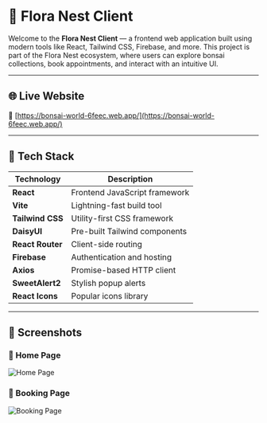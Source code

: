# 🌿 Flora Nest Client

Welcome to the **Flora Nest Client** — a frontend web application built using modern tools like React, Tailwind CSS, Firebase, and more. This project is part of the Flora Nest ecosystem, where users can explore bonsai collections, book appointments, and interact with an intuitive UI.

---

## 🌐 Live Website

🔗 [https://bonsai-world-6feec.web.app/](https://bonsai-world-6feec.web.app/)

---

## 🚀 Tech Stack

| Technology      | Description                                  |
|-----------------|----------------------------------------------|
| **React**       | Frontend JavaScript framework                |
| **Vite**        | Lightning-fast build tool                    |
| **Tailwind CSS**| Utility-first CSS framework                  |
| **DaisyUI**     | Pre-built Tailwind components                |
| **React Router**| Client-side routing                          |
| **Firebase**    | Authentication and hosting                   |
| **Axios**       | Promise-based HTTP client                    |
| **SweetAlert2** | Stylish popup alerts                         |
| **React Icons** | Popular icons library                        |

---

## 📸 Screenshots

### 🏡 Home Page
![Home Page](src/assets/screenshots/home.png)
### 📅 Booking Page
![Booking Page](src/assets/screenshots/booking.png)

